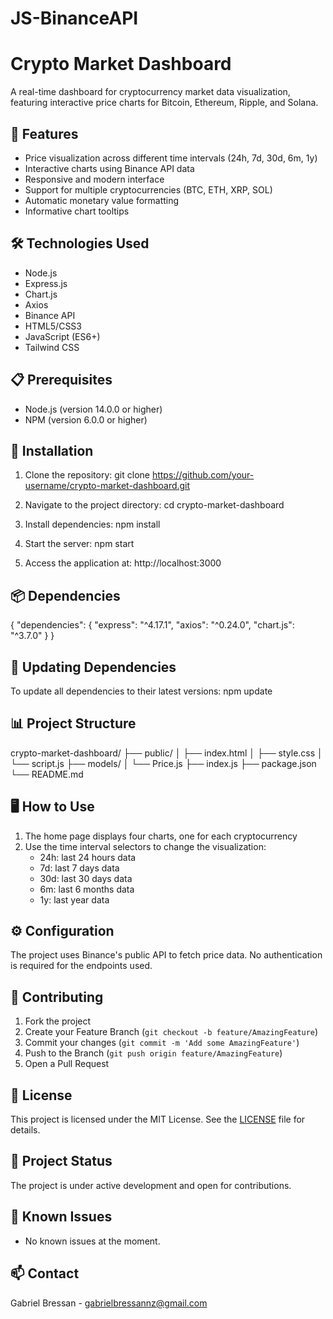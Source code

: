 # JS-BinanceAPI

# Crypto Market Dashboard

A real-time dashboard for cryptocurrency market data visualization, featuring interactive price charts for Bitcoin, Ethereum, Ripple, and Solana.

## 🚀 Features

- Price visualization across different time intervals (24h, 7d, 30d, 6m, 1y)
- Interactive charts using Binance API data
- Responsive and modern interface
- Support for multiple cryptocurrencies (BTC, ETH, XRP, SOL)
- Automatic monetary value formatting
- Informative chart tooltips

## 🛠️ Technologies Used

- Node.js
- Express.js
- Chart.js
- Axios
- Binance API
- HTML5/CSS3
- JavaScript (ES6+)
- Tailwind CSS

## 📋 Prerequisites

- Node.js (version 14.0.0 or higher)
- NPM (version 6.0.0 or higher)

## 🔧 Installation

1. Clone the repository:
git clone https://github.com/your-username/crypto-market-dashboard.git

2. Navigate to the project directory:
cd crypto-market-dashboard

3. Install dependencies:
npm install

4. Start the server:
npm start

5. Access the application at:
http://localhost:3000

## 📦 Dependencies

{
  "dependencies": {
    "express": "^4.17.1",
    "axios": "^0.24.0",
    "chart.js": "^3.7.0"
  }
}

## 🔄 Updating Dependencies

To update all dependencies to their latest versions:
npm update

## 📊 Project Structure

crypto-market-dashboard/
├── public/
│   ├── index.html
│   ├── style.css
│   └── script.js
├── models/
│   └── Price.js
├── index.js
├── package.json
└── README.md

## 🖥️ How to Use

1. The home page displays four charts, one for each cryptocurrency
2. Use the time interval selectors to change the visualization:
   - 24h: last 24 hours data
   - 7d: last 7 days data
   - 30d: last 30 days data
   - 6m: last 6 months data
   - 1y: last year data

## ⚙️ Configuration

The project uses Binance's public API to fetch price data. No authentication is required for the endpoints used.

## 🤝 Contributing

1. Fork the project
2. Create your Feature Branch (`git checkout -b feature/AmazingFeature`)
3. Commit your changes (`git commit -m 'Add some AmazingFeature'`)
4. Push to the Branch (`git push origin feature/AmazingFeature`)
5. Open a Pull Request

## 📝 License

This project is licensed under the MIT License. See the [LICENSE](LICENSE) file for details.

## 🎯 Project Status

The project is under active development and open for contributions.

## 🐛 Known Issues

- No known issues at the moment.

## 📫 Contact

Gabriel Bressan - gabrielbressannz@gmail.com

